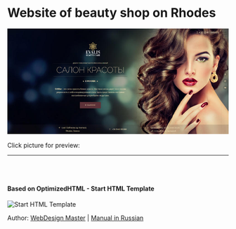 <h1>Website of beauty shop on Rhodes</h1>


<p>
	<a href="https://grivenn.github.io/" target="_blank"><img src="https://raw.githubusercontent.com/grivenn/EvalisBeauty/master/app/img/preview.jpg" alt="Site Preview"></a>
	<p>Click picture for preview:</p>
</p>
<p></p>
<hr height = "1px">
<br><br>
<h4>Based on OptimizedHTML - Start HTML Template</h4>

<p>
	<img src="https://raw.githubusercontent.com/agragregra/optimizedhtml-start-template/master/app/img/preview.jpg" alt="Start HTML Template" width="800" >
</p>

<p>Author: <a href="http://webdesign-master.ru" target="_blank">WebDesign Master</a> | <a href="http://webdesign-master.ru/blog/tools/2016-08-19-optimizedhtml.html" target="_blank">Manual in Russian</a></p>
